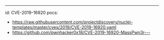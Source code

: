 ---
id: CVE-2019-16920
pocs:
  - https://raw.githubusercontent.com/projectdiscovery/nuclei-templates/master/cves/2019/CVE-2019-16920.yaml
  - https://github.com/pwnhacker0x18/CVE-2019-16920-MassPwn3r---

